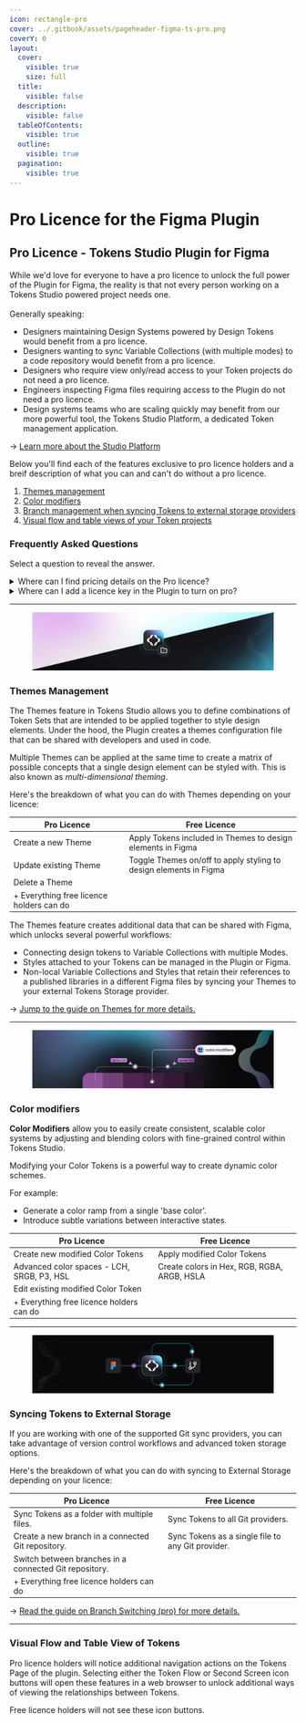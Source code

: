 ```yaml
---
icon: rectangle-pro
cover: ../.gitbook/assets/pageheader-figma-ts-pro.png
coverY: 0
layout:
  cover:
    visible: true
    size: full
  title:
    visible: false
  description:
    visible: false
  tableOfContents:
    visible: true
  outline:
    visible: true
  pagination:
    visible: true
---
```


# Pro Licence for the Figma Plugin

## Pro Licence - Tokens Studio Plugin for Figma

While we'd love for everyone to have a pro licence to unlock the full power of the Plugin for Figma, the reality is that not every person working on a Tokens Studio powered project needs one. \
\
Generally speaking:

* Designers maintaining Design Systems powered by Design Tokens would benefit from a pro licence.&#x20;
* Designers wanting to sync Variable Collections (with multiple modes) to a code repository would benefit from a pro licence.
* Designers who require view only/read access to your Token projects do not need a pro licence.&#x20;
* Engineers inspecting Figma files requiring access to the Plugin do not need a pro licence.&#x20;
* Design systems teams who are scaling quickly may benefit from our more powerful tool, the Tokens Studio Platform, a dedicated Token management application.&#x20;

→ [Learn more about the Studio Platform ](https://tokens.studio/studio)



Below you'll find each of the features exclusive to pro licence holders and a breif description of what you can and can't do without a pro licence.&#x20;

1. [Themes management](pro-licence.md#themes-management)
2. [Color modifiers](pro-licence.md#color-modifiers)
3. [Branch management when syncing Tokens to external storage providers](pro-licence.md#syncing-tokens-to-external-storage)
4. [Visual flow and table views of your Token projects](pro-licence.md#visual-flow-and-table-view-of-tokens)



### Frequently Asked Questions

Select a question to reveal the answer.

<details>

<summary>Where can I find pricing details on the Pro licence?</summary>

The pricing page has the most up to date details based on your geographic region.

[https://tokens.studio/pricing](https://tokens.studio/pricing)

</details>

<details>

<summary>Where can I add a licence key in the Plugin to turn on pro?</summary>

The Settings page of the plugin is where you can enter your licence key.&#x20;

[#id-1.-license-key](../manage-settings/plugin.md#id-1.-license-key "mention")

</details>



***

<figure><img src="../.gitbook/assets/page-header-themes-tsOnly.png" alt=""><figcaption></figcaption></figure>

### Themes Management

The Themes feature in Tokens Studio allows you to define combinations of Token Sets that are intended to be applied together to style design elements. Under the hood, the Plugin creates a themes configuration file that can be shared with developers and used in code.&#x20;

Multiple Themes can be applied at the same time to create a matrix of possible concepts that a single design element can be styled with. This is also known as _multi-dimensional theming_.&#x20;



Here's the breakdown of what you can do with Themes depending on your licence:

| Pro Licence                              | Free Licence                                                      |
| ---------------------------------------- | ----------------------------------------------------------------- |
| Create a new Theme                       | Apply Tokens included in Themes to design elements in Figma       |
| Update existing Theme                    | Toggle Themes on/off to apply styling to design elements in Figma |
| Delete a Theme                           |                                                                   |
| + Everything free licence holders can do |                                                                   |



The Themes feature creates additional data that can be shared with Figma, which unlocks several powerful workflows:&#x20;

* Connecting design tokens to Variable Collections with multiple Modes.&#x20;
* Styles attached to your Tokens can be managed in the Plugin or Figma.
* Non-local Variable Collections and Styles that retain their references to a published libraries in a different Figma files by syncing your Themes to your external Tokens Storage provider.&#x20;

→ [Jump to the guide on Themes for more details.](../manage-themes/themes-overview.md)

***

<figure><img src="../.gitbook/assets/page-header-token-type-color-modified.png" alt=""><figcaption></figcaption></figure>

### Color modifiers

**Color Modifiers** allow you to easily create consistent, scalable color systems by adjusting and blending colors with fine-grained control within Tokens Studio.&#x20;

Modifying your Color Tokens is a powerful way to create dynamic color schemes.&#x20;

For example:

* Generate a color ramp from a single 'base color'.
* Introduce subtle variations between interactive states.

| Pro Licence                                | Free Licence                                |
| ------------------------------------------ | ------------------------------------------- |
| Create new modified Color Tokens           | Apply modified Color Tokens                 |
| Advanced color spaces - LCH, SRGB, P3, HSL | Create colors in Hex, RGB, RGBA, ARGB, HSLA |
| Edit existing modified Color Token         |                                             |
| + Everything free licence holders can do   |                                             |



***

<figure><img src="../.gitbook/assets/BRANCH-page-header-sync-provider.png" alt=""><figcaption></figcaption></figure>

### Syncing Tokens to External Storage

If you are working with one of the supported Git sync providers, you can take advantage of version control workflows and advanced token storage options.&#x20;

Here's the breakdown of what you can do with syncing to External Storage depending on your licence:

| Pro Licence                                            | Free Licence                                      |
| ------------------------------------------------------ | ------------------------------------------------- |
| Sync Tokens as a folder with multiple files.           | Sync Tokens to all Git providers.                 |
| Create a new branch in a connected Git repository.     | Sync Tokens as a single file to any Git provider. |
| Switch between branches in a connected Git repository. |                                                   |
| + Everything free licence holders can do               |                                                   |

→ [Read the guide on Branch Switching (pro) for more details.](../token-storage/remote-branch-switch.md)

***

### Visual Flow and Table View of Tokens&#x20;

Pro licence holders will notice additional navigation actions on the Tokens Page of the plugin. Selecting either the Token Flow or Second Screen icon buttons will open these features in a web browser to unlock additional ways of viewing the relationships between Tokens.&#x20;

Free licence holders will not see these icon buttons.&#x20;

&#x20;
